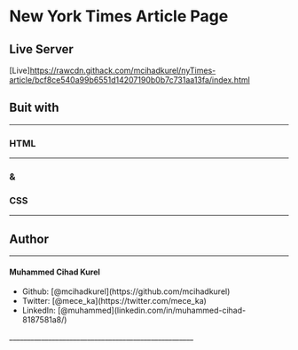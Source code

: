 # New York Times Article Page


## Live Server
[Live]https://rawcdn.githack.com/mcihadkurel/nyTimes-article/bcf8ce540a99b6551d14207190b0b7c731aa13fa/index.html
## Buit with
____________________________________________________
### HTML
____________________________________________________

### &
### CSS
____________________________________________________
 

## Author
____________________________________________________
#### Muhammed Cihad Kurel
<ul>
<li>Github: [@mcihadkurel](https://github.com/mcihadkurel)</li>
<li>Twitter: [@mece_ka](https://twitter.com/mece_ka)</li>
<li>LinkedIn: [@muhammed](linkedin.com/in/muhammed-cihad-8187581a8/)</li>
</ul>
____________________________________________________
